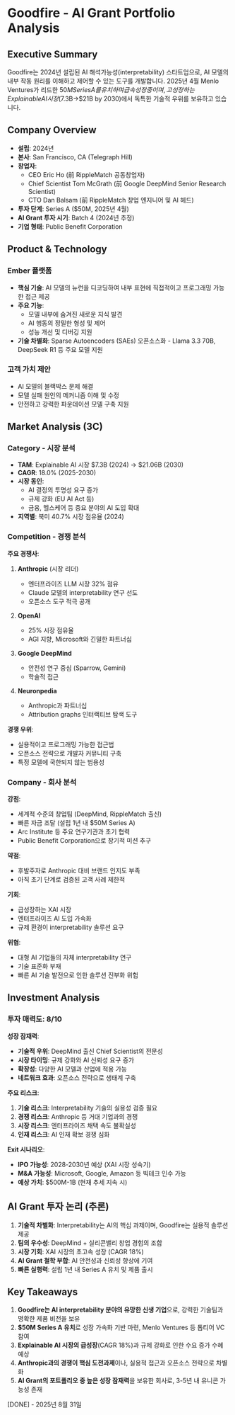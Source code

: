 # Goodfire - AI Grant Portfolio Analysis

## Executive Summary
Goodfire는 2024년 설립된 AI 해석가능성(interpretability) 스타트업으로, AI 모델의 내부 작동 원리를 이해하고 제어할 수 있는 도구를 개발합니다. 2025년 4월 Menlo Ventures가 리드한 $50M Series A를 유치하며 급속 성장 중이며, 고성장하는 Explainable AI 시장($7.3B→$21B by 2030)에서 독특한 기술적 우위를 보유하고 있습니다.

## Company Overview
- **설립**: 2024년
- **본사**: San Francisco, CA (Telegraph Hill)
- **창업자**: 
  - CEO Eric Ho (前 RippleMatch 공동창업자)
  - Chief Scientist Tom McGrath (前 Google DeepMind Senior Research Scientist)
  - CTO Dan Balsam (前 RippleMatch 창업 엔지니어 및 AI 헤드)
- **투자 단계**: Series A ($50M, 2025년 4월)
- **AI Grant 투자 시기**: Batch 4 (2024년 추정)
- **기업 형태**: Public Benefit Corporation

## Product & Technology

### Ember 플랫폼
- **핵심 기술**: AI 모델의 뉴런을 디코딩하여 내부 표현에 직접적이고 프로그래밍 가능한 접근 제공
- **주요 기능**:
  - 모델 내부에 숨겨진 새로운 지식 발견
  - AI 행동의 정밀한 형성 및 제어
  - 성능 개선 및 디버깅 지원
- **기술 차별화**: Sparse Autoencoders (SAEs) 오픈소스화 - Llama 3.3 70B, DeepSeek R1 등 주요 모델 지원

### 고객 가치 제안
- AI 모델의 블랙박스 문제 해결
- 모델 실패 원인의 메커니즘 이해 및 수정
- 안전하고 강력한 파운데이션 모델 구축 지원

## Market Analysis (3C)

### Category - 시장 분석
- **TAM**: Explainable AI 시장 $7.3B (2024) → $21.06B (2030)
- **CAGR**: 18.0% (2025-2030)
- **시장 동인**:
  - AI 결정의 투명성 요구 증가
  - 규제 강화 (EU AI Act 등)
  - 금융, 헬스케어 등 중요 분야의 AI 도입 확대
- **지역별**: 북미 40.7% 시장 점유율 (2024)

### Competition - 경쟁 분석
**주요 경쟁사**:
1. **Anthropic** (시장 리더)
   - 엔터프라이즈 LLM 시장 32% 점유
   - Claude 모델의 interpretability 연구 선도
   - 오픈소스 도구 적극 공개
   
2. **OpenAI**
   - 25% 시장 점유율
   - AGI 지향, Microsoft와 긴밀한 파트너십
   
3. **Google DeepMind**
   - 안전성 연구 중심 (Sparrow, Gemini)
   - 학술적 접근

4. **Neuronpedia**
   - Anthropic과 파트너십
   - Attribution graphs 인터랙티브 탐색 도구

**경쟁 우위**:
- 실용적이고 프로그래밍 가능한 접근법
- 오픈소스 전략으로 개발자 커뮤니티 구축
- 특정 모델에 국한되지 않는 범용성

### Company - 회사 분석
**강점**:
- 세계적 수준의 창업팀 (DeepMind, RippleMatch 출신)
- 빠른 자금 조달 (설립 1년 내 $50M Series A)
- Arc Institute 등 주요 연구기관과 초기 협력
- Public Benefit Corporation으로 장기적 미션 추구

**약점**:
- 후발주자로 Anthropic 대비 브랜드 인지도 부족
- 아직 초기 단계로 검증된 고객 사례 제한적

**기회**:
- 급성장하는 XAI 시장
- 엔터프라이즈 AI 도입 가속화
- 규제 환경이 interpretability 솔루션 요구

**위협**:
- 대형 AI 기업들의 자체 interpretability 연구
- 기술 표준화 부재
- 빠른 AI 기술 발전으로 인한 솔루션 진부화 위험

## Investment Analysis

### 투자 매력도: 8/10

**성장 잠재력**:
- **기술적 우위**: DeepMind 출신 Chief Scientist의 전문성
- **시장 타이밍**: 규제 강화와 AI 신뢰성 요구 증가
- **확장성**: 다양한 AI 모델과 산업에 적용 가능
- **네트워크 효과**: 오픈소스 전략으로 생태계 구축

**주요 리스크**:
1. **기술 리스크**: Interpretability 기술의 실용성 검증 필요
2. **경쟁 리스크**: Anthropic 등 거대 기업과의 경쟁
3. **시장 리스크**: 엔터프라이즈 채택 속도 불확실성
4. **인재 리스크**: AI 인재 확보 경쟁 심화

**Exit 시나리오**:
- **IPO 가능성**: 2028-2030년 예상 (XAI 시장 성숙기)
- **M&A 가능성**: Microsoft, Google, Amazon 등 빅테크 인수 가능
- **예상 가치**: $500M-1B (현재 추세 지속 시)

## AI Grant 투자 논리 (추론)

1. **기술적 차별화**: Interpretability는 AI의 핵심 과제이며, Goodfire는 실용적 솔루션 제공
2. **팀의 우수성**: DeepMind + 실리콘밸리 창업 경험의 조합
3. **시장 기회**: XAI 시장의 초고속 성장 (CAGR 18%)
4. **AI Grant 철학 부합**: AI 안전성과 신뢰성 향상에 기여
5. **빠른 실행력**: 설립 1년 내 Series A 유치 및 제품 출시

## Key Takeaways

1. **Goodfire는 AI interpretability 분야의 유망한 신생 기업**으로, 강력한 기술팀과 명확한 제품 비전을 보유
2. **$50M Series A 유치**로 성장 가속화 기반 마련, Menlo Ventures 등 톱티어 VC 참여
3. **Explainable AI 시장의 급성장**(CAGR 18%)과 규제 강화로 인한 수요 증가 수혜 예상
4. **Anthropic과의 경쟁이 핵심 도전과제**이나, 실용적 접근과 오픈소스 전략으로 차별화
5. **AI Grant의 포트폴리오 중 높은 성장 잠재력**을 보유한 회사로, 3-5년 내 유니콘 가능성 존재

[DONE] - 2025년 8월 31일